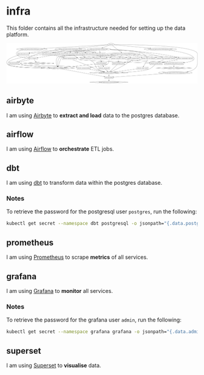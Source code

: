 # infra

This folder contains all the infrastructure needed for setting up the data platform.

![infra image](graph.svg)

## airbyte

I am using [Airbyte](https://airbyte.io) to **extract and load** data to the postgres database.

## airflow

I am using [Airflow](https://airflow.apache.org) to **orchestrate** ETL jobs.

## dbt

I am using [dbt](https://www.getdbt.com) to transform data within the postgres database.

### Notes

To retrieve the password for the postgresql user `postgres`, run the following:
```bash
kubectl get secret --namespace dbt postgresql -o jsonpath="{.data.postgresql-password}" | base64 --decode ; echo
```

## prometheus

I am using [Prometheus](https://prometheus.io) to scrape **metrics** of all services.

## grafana

I am using [Grafana](https://grafana.com) to **monitor** all services.

### Notes

To retrieve the password for the grafana user `admin`, run the following:
```bash
kubectl get secret --namespace grafana grafana -o jsonpath="{.data.admin-password}" | base64 --decode ; echo
```

## superset

I am using [Superset](https://superset.apache.org) to **visualise** data.
